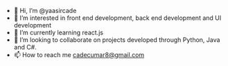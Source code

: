 - 👋 Hi, I’m @yaasircade
- 👀 I’m interested in front end development, back end development and UI development
- 🌱 I’m currently learning react.js
- 💞️ I’m looking to collaborate on projects developed through Python, Java and C#.
- 📫 How to reach me cadecumar8@gmail.com

<!---
yaasircade/yaasircade is a ✨ special ✨ repository because its `README.md` (this file) appears on your GitHub profile.
You can click the Preview link to take a look at your changes.
--->
